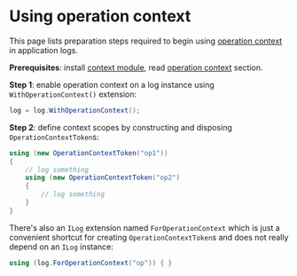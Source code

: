 # Using operation context

This page lists preparation steps required to begin using [operation context](../concepts/operation-context.md) in application logs.

**Prerequisites**: install [context module](../modules/context.md), read [operation context](../concepts/operation-context.md) section.

**Step 1**: enable operation context on a log instance using `WithOperationContext()` extension:

```csharp
log = log.WithOperationContext();
```

**Step 2**: define context scopes by constructing and disposing `OperationContextToken`s:

```csharp
using (new OperationContextToken("op1")) 
{
    // log something
    using (new OperationContextToken("op2")
    {
        // log something
    }
}
```

There's also an `ILog` extension named `ForOperationContext` which is just a convenient shortcut for creating `OperationContextToken`s and does not really depend on an `ILog` instance:

```csharp
using (log.ForOperationContext("op")) { }
```

